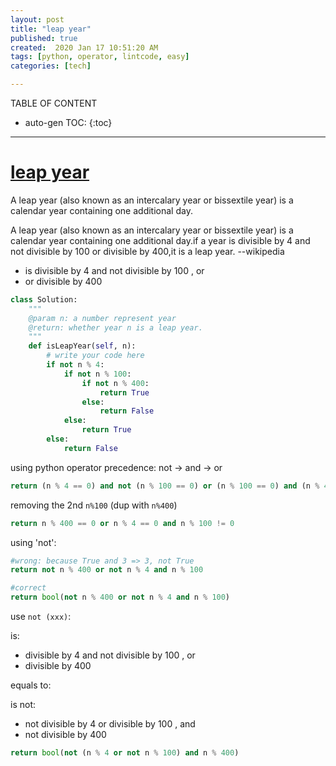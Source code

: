 ```yaml
---
layout: post
title: "leap year"
published: true
created:  2020 Jan 17 10:51:20 AM
tags: [python, operator, lintcode, easy]
categories: [tech]

---
```


TABLE OF CONTENT

* auto-gen TOC:
{:toc}

- - -


# [leap year](https://www.lintcode.com/problem/leap-year/)

A leap year (also known as an intercalary year or bissextile year) is a
calendar year containing one additional day. 

A leap year (also known as an intercalary year or bissextile year) is a
calendar year containing one additional day.if a year is divisible by 4 and not
divisible by 100 or divisible by 400,it is a leap year. --wikipedia

* is divisible by 4 and not divisible by 100 , or
* or divisible by 400


```python
class Solution:
    """
    @param n: a number represent year
    @return: whether year n is a leap year.
    """
    def isLeapYear(self, n):
        # write your code here
        if not n % 4:
            if not n % 100:
                if not n % 400:
                    return True
                else:
                    return False
            else:
                return True
        else:
            return False
```

using python operator precedence: not -> and -> or

```python
return (n % 4 == 0) and not (n % 100 == 0) or (n % 100 == 0) and (n % 400 == 0)
```

removing the 2nd `n%100` (dup with `n%400`)

```python
return n % 400 == 0 or n % 4 == 0 and n % 100 != 0
```

using 'not':

```python
#wrong: because True and 3 => 3, not True
return not n % 400 or not n % 4 and n % 100
```

```python
#correct
return bool(not n % 400 or not n % 4 and n % 100)
```

use `not (xxx)`:

is:
* divisible by 4 and not divisible by 100 , or
* divisible by 400

equals to:

is not:
* not divisible by 4 or divisible by 100 , and
* not divisible by 400

```python
return bool(not (n % 4 or not n % 100) and n % 400)
```

<!--
    a and b <=> not (not a or not b)
    not a or not b  <=> not (a and b) ?

but 

    [ins] In [70]: a,b=3, 4
    [ins] In [71]: (not a or not b) == (not (a and b))
    Out[71]: True
    [ins] In [72]: (a or b) == (not (not a and not b))
    Out[72]: False
?
-->

